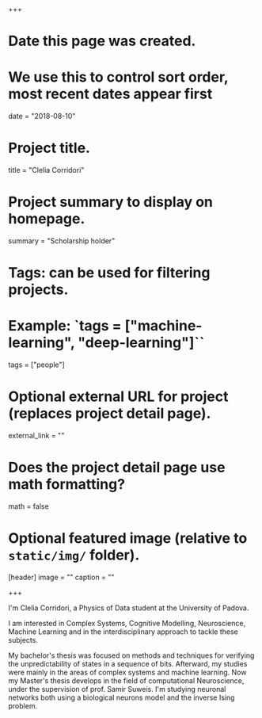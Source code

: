 +++
# Date this page was created.
# We use this to control sort order, most recent dates appear first
date = "2018-08-10"

# Project title.
title = "Clelia Corridori"

# Project summary to display on homepage.
summary = "Scholarship holder"

# Tags: can be used for filtering projects.
# Example: `tags = ["machine-learning", "deep-learning"]``
tags = ["people"]

# Optional external URL for project (replaces project detail page).
external_link = ""

# Does the project detail page use math formatting?
math = false

# Optional featured image (relative to `static/img/` folder).
[header]
image = ""
caption = ""

+++

I'm Clelia Corridori, a Physics of Data student at the University of Padova.

I am interested in Complex Systems, Cognitive Modelling, Neuroscience, Machine Learning and in the interdisciplinary approach to tackle these subjects.

My bachelor's thesis was focused on methods and techniques for verifying the unpredictability of states in a sequence of bits. Afterward, my studies were mainly in the areas of complex systems and machine learning. Now my Master's thesis develops in the field of computational Neuroscience, under the supervision of prof. Samir Suweis. I'm studying neuronal networks both using a biological neurons model and the inverse Ising problem.
